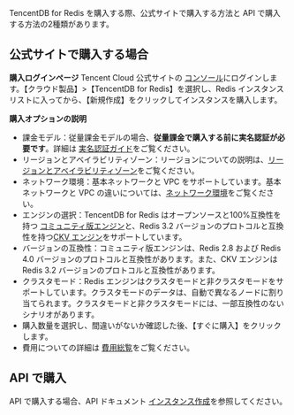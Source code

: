 ﻿
TencentDB for Redis を購入する際、公式サイトで購入する方法と API で購入する方法の2種類があります。

## 公式サイトで購入する場合
**購入ログインページ**
Tencent Cloud 公式サイトの [コンソール](https://console.cloud.tencent.com/)にログインします。【クラウド製品】>【TencentDB for Redis】を選択し、Redis インスタンスリストに入ってから、【新規作成】をクリックしてインスタンスを購入します。

**購入オプションの説明**
- 課金モデル：従量課金モデルの場合、**従量課金で購入する前に実名認証が必要です**。詳細は [実名認証ガイド](https://cloud.tencent.com/document/product/378/3629)をご覧ください。
- リージョンとアベイラビリティゾーン：リージョンについての説明は、[リージョンとアベイラビリティゾーン](https://cloud.tencent.com/document/product/239/4106)をご覧ください。
- ネットワーク環境：基本ネットワークと VPC をサポートしています。基本ネットワークと VPC の違いについては、[ネットワーク環境](https://cloud.tencent.com/document/product/213/5227)をご覧ください。
- エンジンの選択：TencentDB for Redis はオープンソースと100%互換性を持つ [コミュニティ版エンジン](https://cloud.tencent.com/document/product/239/17953)と、Redis 3.2 バージョンのプロトコルと互換性を持つ[CKV エンジン](https://cloud.tencent.com/document/product/239/17954)をサポートしています。
- バージョンの互換性：コミュニティ版エンジンは、Redis 2.8 および Redis 4.0 バージョンのプロトコルと互換性があります。また、CKV エンジンは Redis 3.2 バージョンのプロトコルと互換性があります。
- クラスタモード：Redis エンジンはクラスタモードと非クラスタモードをサポートしています。クラスタモードのデータは、自動で異なるノードに割り当てられます。クラスタモードと非クラスタモードには、一部互換性のないシナリオがあります。
- 購入数量を選択し、間違いがないか確認した後、【すぐに購入】をクリックします。
- 費用についての詳細は [費用総覧](https://cloud.tencent.com/document/product/239/9894)をご覧ください。

## API で購入
API で購入する場合、API ドキュメント [インスタンス作成](https://cloud.tencent.com/document/product/239/20026)を参照してください。
